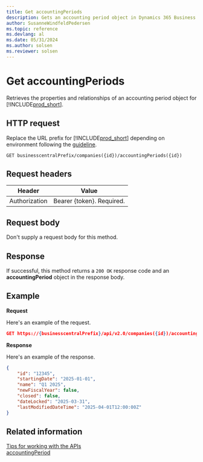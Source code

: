 ```yaml
---
title: Get accountingPeriods
description: Gets an accounting period object in Dynamics 365 Business Central.
author: SusanneWindfeldPedersen
ms.topic: reference
ms.devlang: al
ms.date: 05/31/2024
ms.author: solsen
ms.reviewer: solsen
---
```


# Get accountingPeriods

Retrieves the properties and relationships of an accounting period object for [!INCLUDE[prod_short](../../../includes/prod_short.md)].

## HTTP request

Replace the URL prefix for [!INCLUDE[prod_short](../../../includes/prod_short.md)] depending on environment following the [guideline](../../v2.0/endpoints-apis-for-dynamics.md).

```
GET businesscentralPrefix/companies({id})/accountingPeriods({id})
```

## Request headers

|Header|Value|
|------|-----|
|Authorization  |Bearer {token}. Required. |

## Request body

Don't supply a request body for this method.

## Response

If successful, this method returns a ```200 OK``` response code and an **accountingPeriod** object in the response body.

## Example

**Request**

Here's an example of the request.

```json
GET https://{businesscentralPrefix}/api/v2.0/companies({id})/accountingPeriods({id})
```
**Response**

Here's an example of the response.

```json
{
    "id": "12345",
    "startingDate": "2025-01-01",
    "name": "Q1 2025",
    "newFiscalYear": false,
    "closed": false,
    "dateLocked": "2025-03-31",
    "lastModifiedDateTime": "2025-04-01T12:00:00Z"
}
```

## Related information

[Tips for working with the APIs](/dynamics365/business-central/dev-itpro/developer/devenv-connect-apps-tips)  
[accountingPeriod](../resources/dynamics_accountingPeriod.md)
